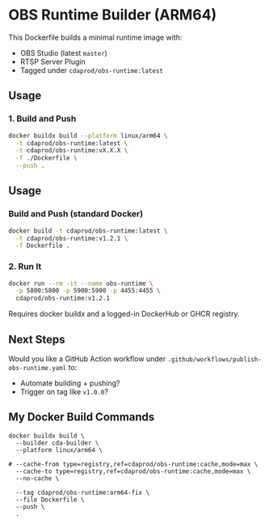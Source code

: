 # OBS Runtime Builder (ARM64)

This Dockerfile builds a minimal runtime image with:

- OBS Studio (latest `master`)
- RTSP Server Plugin
- Tagged under `cdaprod/obs-runtime:latest`

## Usage

### 1. Build and Push

```bash
docker buildx build --platform linux/arm64 \
  -t cdaprod/obs-runtime:latest \
  -t cdaprod/obs-runtime:vX.X.X \
  -f ./Dockerfile \
  --push .
```

## Usage

### Build and Push (standard Docker)

```bash
docker build -t cdaprod/obs-runtime:latest \
  -t cdaprod/obs-runtime:v1.2.1 \
  -f Dockerfile .
```

### 2. Run It

```bash
docker run --rm -it --name obs-runtime \
  -p 5800:5800 -p 5900:5900 -p 4455:4455 \
  cdaprod/obs-runtime:v1.2.1
``` 

Requires docker buildx and a logged-in DockerHub or GHCR registry.

## **Next Steps**

  Would you like a GitHub Action workflow under `.github/workflows/publish-obs-runtime.yaml` to:
  - Automate building + pushing?
  - Trigger on tag like `v1.0.0`?


## My Docker Build Commands 

``` 
docker buildx build \
  --builder cda-builder \                      
  --platform linux/arm64 \
  
# --cache-from type=registry,ref=cdaprod/obs-runtime:cache,mode=max \
  --cache-to type=registry,ref=cdaprod/obs-runtime:cache,mode=max \
  --no-cache \
  
  --tag cdaprod/obs-runtime:arm64-fix \
  --file Dockerfile \
  --push \
  .
``` 